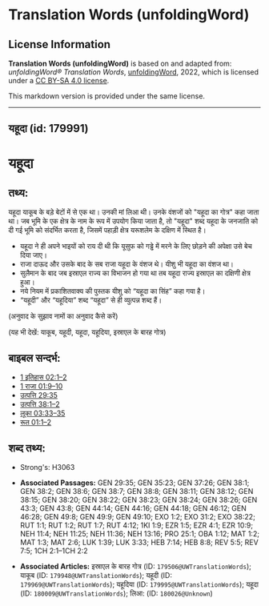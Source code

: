 # Translation Words (unfoldingWord)

## License Information

**Translation Words (unfoldingWord)** is based on and adapted from: _unfoldingWord® Translation Words_, [unfoldingWord](https://unfoldingword.org/utw), 2022, which is licensed under a [CC BY-SA 4.0 license](https://creativecommons.org/licenses/by-sa/4.0/legalcode.en).

This markdown version is provided under the same license.



--------------------------------

## यहूदा (id: 179991)

यहूदा
=====

तथ्य:
-----

यहूदा याकूब के बड़े बेटों में से एक था। उनकी मां लिआ थी। उनके वंशजों को "यहूदा का गोत्र" कहा जाता था। जब भूमि के एक क्षेत्र के नाम के रूप में उपयोग किया जाता है, तो "यहूदा" शब्द यहूदा के जनजाति को दी गई भूमि को संदर्भित करता है, जिसमें पहाड़ी क्षेत्र यरूशलेम के दक्षिण में स्थित है।

* यहूदा ने ही अपने भाइयों को राय दी थी कि यूसुफ को गड्ढे में मरने के लिए छोड़ने की अपेक्षा उसे बेच दिया जाए।
* राजा दाऊद और उसके बाद के सब राजा यहूदा के वंशज थे। यीशु भी यहूदा का वंशज था।
* सुलैमान के बाद जब इस्राएल राज्य का विभाजन हो गया था तब यहूदा राज्य इस्राएल का दक्षिणी क्षेत्र हुआ।
* नये नियम में प्रकाशितवाक्य की पुस्तक यीशु को “यहूदा का सिंह” कहा गया है।
* “यहूदी” और “यहूदिया” शब्द “यहूदा” से ही व्युत्पन्न शब्द हैं।

(अनुवाद के सुझाव नामों का अनुवाद कैसे करें)

(यह भी देखें: याकूब, यहूदी, यहूदा, यहूदिया, इस्राएल के बारह गोत्र)

बाइबल सन्दर्भ:
--------------

* [1 इतिहास 02:1–2](https://ref.ly/1Chr0:0)
* [1 राजा 01:9–10](https://ref.ly/1Kgs0:0)
* [उत्पत्ति 29:35](https://ref.ly/Gen29:35)
* [उत्पत्ति 38:1–2](https://ref.ly/Gen38:1-Gen38:2)
* [लूका 03:33–35](https://ref.ly/Luke3:33-Luke3:35)
* [रूत 01:1–2](https://ref.ly/Ruth1:1-Ruth1:2)

शब्द तथ्य:
----------

* Strong's: H3063

* **Associated Passages:** GEN 29:35; GEN 35:23; GEN 37:26; GEN 38:1; GEN 38:2; GEN 38:6; GEN 38:7; GEN 38:8; GEN 38:11; GEN 38:12; GEN 38:15; GEN 38:20; GEN 38:22; GEN 38:23; GEN 38:24; GEN 38:26; GEN 43:3; GEN 43:8; GEN 44:14; GEN 44:16; GEN 44:18; GEN 46:12; GEN 46:28; GEN 49:8; GEN 49:9; GEN 49:10; EXO 1:2; EXO 31:2; EXO 38:22; RUT 1:1; RUT 1:2; RUT 1:7; RUT 4:12; 1KI 1:9; EZR 1:5; EZR 4:1; EZR 10:9; NEH 11:4; NEH 11:25; NEH 11:36; NEH 13:16; PRO 25:1; OBA 1:12; MAT 1:2; MAT 1:3; MAT 2:6; LUK 1:39; LUK 3:33; HEB 7:14; HEB 8:8; REV 5:5; REV 7:5; 1CH 2:1–1CH 2:2
* **Associated Articles:** इस्राएल के बारह गोत्र (ID: `179506@UWTranslationWords`); याकूब (ID: `179948@UWTranslationWords`); यहूदी (ID: `179969@UWTranslationWords`); यहूदिया (ID: `179995@UWTranslationWords`); यहूदा (ID: `180009@UWTranslationWords`); लिआ: (ID: `180026@Unknown`)


